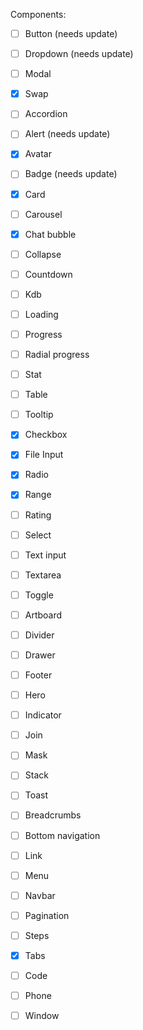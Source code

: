 Components:
 - [ ] Button (needs update)
 - [ ] Dropdown (needs update)
 - [ ] Modal
 - [x] Swap
 - [ ] Accordion
 - [ ] Alert (needs update)
 - [x] Avatar
 - [ ] Badge (needs update)
 - [x] Card
 - [ ] Carousel
 - [x] Chat bubble
 - [ ] Collapse
 - [ ] Countdown
 - [ ] Kdb
 - [ ] Loading
 - [ ] Progress
 - [ ] Radial progress
 - [ ] Stat
 - [ ] Table
 - [ ] Tooltip
 - [x] Checkbox
 - [x] File Input
 - [x] Radio
 - [x] Range
 - [ ] Rating
 - [ ] Select
 - [ ] Text input
 - [ ] Textarea
 - [ ] Toggle
 - [ ] Artboard
 - [ ] Divider
 - [ ] Drawer
 - [ ] Footer
 - [ ] Hero
 - [ ] Indicator
 - [ ] Join
 - [ ] Mask
 - [ ] Stack
 - [ ] Toast
 - [ ] Breadcrumbs
 - [ ] Bottom navigation
 - [ ] Link
 - [ ] Menu
 - [ ] Navbar
 - [ ] Pagination
 - [ ] Steps
 - [x] Tabs
 - [ ] Code
 - [ ] Phone
 - [ ] Window

